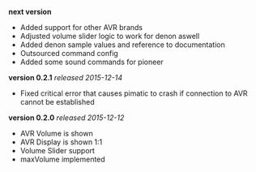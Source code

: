 **next version**
* Added support for other AVR brands
* Adjusted volume slider logic to work for denon aswell
* Added denon sample values and reference to documentation
* Outsourced command config
* Added some sound commands for pioneer

**version 0.2.1** *released 2015-12-14*
* Fixed critical error that causes pimatic to crash if connection to AVR cannot be established

**version 0.2.0** *released 2015-12-12*
* AVR Volume is shown
* AVR Display is shown 1:1
* Volume Slider support
* maxVolume implemented

